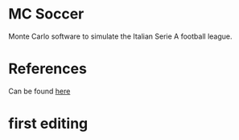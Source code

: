 # MC Soccer
Monte Carlo software to simulate the Italian Serie A football league.

# References
Can be found [here](./doc/REFERENCES.md)

# first editing